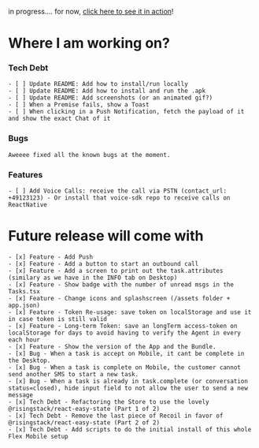 in progress.... for now, [click here to see it in action](https://www.loom.com/share/91e174973bee4cf1bf873f46b8334a0c)!

# Where I am working on?

### Tech Debt

    - [ ] Update README: Add how to install/run locally
    - [ ] Update README: Add how to install and run the .apk
    - [ ] Update README: Add screenshots (or an animated gif?)
    - [ ] When a Premise fails, show a Toast
    - [ ] When clicking in a Push Notification, fetch the payload of it and show the exact Chat of it

### Bugs

    Aweeee fixed all the known bugs at the moment.

### Features

    - [ ] Add Voice Calls: receive the call via PSTN (contact_url: +49123123) - Or install that voice-sdk repo to receive calls on ReactNative

# Future release will come with

    - [x] Feature - Add Push
    - [x] Feature - Add a button to start an outbound call
    - [x] Feature - Add a screen to print out the task.attributes (similary as we have in the INFO tab on Desktop)
    - [x] Feature - Show badge with the number of unread msgs in the Tasks.tsx
    - [x] Feature - Change icons and splashscreen (/assets folder + app.json)
    - [x] Feature - Token Re-usage: save token on localStorage and use it in case token is still valid
    - [x] Feature - Long-term Token: save an longTerm access-token on localStorage for days to avoid having to verify the Agent in every each hour
    - [x] Feature - Show the version of the App and the Bundle.
    - [x] Bug - When a task is accept on Mobile, it cant be complete in the Desktop.
    - [x] Bug - When a task is complete on Mobile, the customer cannot send another SMS to start a new task.
    - [x] Bug - When a task is already in task.complete (or conversation status=closed), hide input field to not allow the user to send a new message
    - [x] Tech Debt - Refactoring the Store to use the lovely @risingstack/react-easy-state (Part 1 of 2)
    - [x] Tech Debt - Remove the last piece of Recoil in favor of @risingstack/react-easy-state (Part 2 of 2)
    - [x] Tech Debt - Add scripts to do the initial install of this whole Flex Mobile setup
